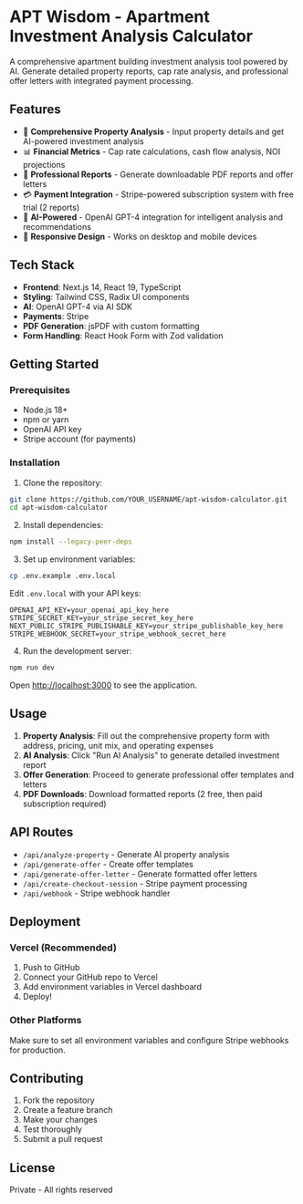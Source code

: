 # APT Wisdom - Apartment Investment Analysis Calculator

A comprehensive apartment building investment analysis tool powered by AI. Generate detailed property reports, cap rate analysis, and professional offer letters with integrated payment processing.

## Features

- 🏢 **Comprehensive Property Analysis** - Input property details and get AI-powered investment analysis
- 📊 **Financial Metrics** - Cap rate calculations, cash flow analysis, NOI projections
- 📄 **Professional Reports** - Generate downloadable PDF reports and offer letters
- 💳 **Payment Integration** - Stripe-powered subscription system with free trial (2 reports)
- 🤖 **AI-Powered** - OpenAI GPT-4 integration for intelligent analysis and recommendations
- 📱 **Responsive Design** - Works on desktop and mobile devices

## Tech Stack

- **Frontend**: Next.js 14, React 19, TypeScript
- **Styling**: Tailwind CSS, Radix UI components
- **AI**: OpenAI GPT-4 via AI SDK
- **Payments**: Stripe
- **PDF Generation**: jsPDF with custom formatting
- **Form Handling**: React Hook Form with Zod validation

## Getting Started

### Prerequisites

- Node.js 18+ 
- npm or yarn
- OpenAI API key
- Stripe account (for payments)

### Installation

1. Clone the repository:
```bash
git clone https://github.com/YOUR_USERNAME/apt-wisdom-calculator.git
cd apt-wisdom-calculator
```

2. Install dependencies:
```bash
npm install --legacy-peer-deps
```

3. Set up environment variables:
```bash
cp .env.example .env.local
```

Edit `.env.local` with your API keys:
```env
OPENAI_API_KEY=your_openai_api_key_here
STRIPE_SECRET_KEY=your_stripe_secret_key_here
NEXT_PUBLIC_STRIPE_PUBLISHABLE_KEY=your_stripe_publishable_key_here
STRIPE_WEBHOOK_SECRET=your_stripe_webhook_secret_here
```

4. Run the development server:
```bash
npm run dev
```

Open [http://localhost:3000](http://localhost:3000) to see the application.

## Usage

1. **Property Analysis**: Fill out the comprehensive property form with address, pricing, unit mix, and operating expenses
2. **AI Analysis**: Click "Run AI Analysis" to generate detailed investment report
3. **Offer Generation**: Proceed to generate professional offer templates and letters
4. **PDF Downloads**: Download formatted reports (2 free, then paid subscription required)

## API Routes

- `/api/analyze-property` - Generate AI property analysis
- `/api/generate-offer` - Create offer templates
- `/api/generate-offer-letter` - Generate formatted offer letters
- `/api/create-checkout-session` - Stripe payment processing
- `/api/webhook` - Stripe webhook handler

## Deployment

### Vercel (Recommended)

1. Push to GitHub
2. Connect your GitHub repo to Vercel
3. Add environment variables in Vercel dashboard
4. Deploy!

### Other Platforms

Make sure to set all environment variables and configure Stripe webhooks for production.

## Contributing

1. Fork the repository
2. Create a feature branch
3. Make your changes
4. Test thoroughly
5. Submit a pull request

## License

Private - All rights reserved
